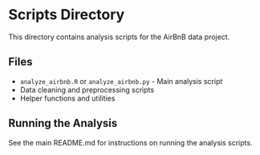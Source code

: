 # Scripts Directory

This directory contains analysis scripts for the AirBnB data project.

## Files

- `analyze_airbnb.R` or `analyze_airbnb.py` - Main analysis script
- Data cleaning and preprocessing scripts
- Helper functions and utilities

## Running the Analysis

See the main README.md for instructions on running the analysis scripts.
